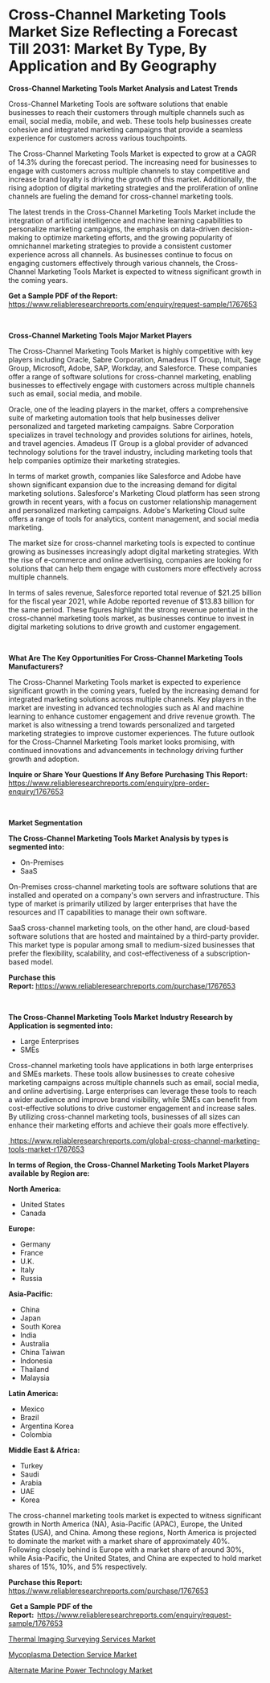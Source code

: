 <p><h1>Cross-Channel Marketing Tools Market Size Reflecting a Forecast Till 2031: Market By Type, By Application and By Geography</h1></p><p><strong>Cross-Channel Marketing Tools Market Analysis and Latest Trends</strong></p>
<p><p>Cross-Channel Marketing Tools are software solutions that enable businesses to reach their customers through multiple channels such as email, social media, mobile, and web. These tools help businesses create cohesive and integrated marketing campaigns that provide a seamless experience for customers across various touchpoints.</p><p>The Cross-Channel Marketing Tools Market is expected to grow at a CAGR of 14.3% during the forecast period. The increasing need for businesses to engage with customers across multiple channels to stay competitive and increase brand loyalty is driving the growth of this market. Additionally, the rising adoption of digital marketing strategies and the proliferation of online channels are fueling the demand for cross-channel marketing tools.</p><p>The latest trends in the Cross-Channel Marketing Tools Market include the integration of artificial intelligence and machine learning capabilities to personalize marketing campaigns, the emphasis on data-driven decision-making to optimize marketing efforts, and the growing popularity of omnichannel marketing strategies to provide a consistent customer experience across all channels. As businesses continue to focus on engaging customers effectively through various channels, the Cross-Channel Marketing Tools Market is expected to witness significant growth in the coming years.</p></p>
<p><strong>Get a Sample PDF of the Report:&nbsp;</strong> <a href="https://www.reliableresearchreports.com/enquiry/request-sample/1767653">https://www.reliableresearchreports.com/enquiry/request-sample/1767653</a></p>
<p>&nbsp;</p>
<p><strong>Cross-Channel Marketing Tools Major Market Players</strong></p>
<p><p>The Cross-Channel Marketing Tools Market is highly competitive with key players including Oracle, Sabre Corporation, Amadeus IT Group, Intuit, Sage Group, Microsoft, Adobe, SAP, Workday, and Salesforce. These companies offer a range of software solutions for cross-channel marketing, enabling businesses to effectively engage with customers across multiple channels such as email, social media, and mobile.</p><p>Oracle, one of the leading players in the market, offers a comprehensive suite of marketing automation tools that help businesses deliver personalized and targeted marketing campaigns. Sabre Corporation specializes in travel technology and provides solutions for airlines, hotels, and travel agencies. Amadeus IT Group is a global provider of advanced technology solutions for the travel industry, including marketing tools that help companies optimize their marketing strategies.</p><p>In terms of market growth, companies like Salesforce and Adobe have shown significant expansion due to the increasing demand for digital marketing solutions. Salesforce's Marketing Cloud platform has seen strong growth in recent years, with a focus on customer relationship management and personalized marketing campaigns. Adobe's Marketing Cloud suite offers a range of tools for analytics, content management, and social media marketing.</p><p>The market size for cross-channel marketing tools is expected to continue growing as businesses increasingly adopt digital marketing strategies. With the rise of e-commerce and online advertising, companies are looking for solutions that can help them engage with customers more effectively across multiple channels.</p><p>In terms of sales revenue, Salesforce reported total revenue of $21.25 billion for the fiscal year 2021, while Adobe reported revenue of $13.83 billion for the same period. These figures highlight the strong revenue potential in the cross-channel marketing tools market, as businesses continue to invest in digital marketing solutions to drive growth and customer engagement.</p></p>
<p>&nbsp;</p>
<p><strong>What Are The Key Opportunities For Cross-Channel Marketing Tools Manufacturers?</strong></p>
<p><p>The Cross-Channel Marketing Tools market is expected to experience significant growth in the coming years, fueled by the increasing demand for integrated marketing solutions across multiple channels. Key players in the market are investing in advanced technologies such as AI and machine learning to enhance customer engagement and drive revenue growth. The market is also witnessing a trend towards personalized and targeted marketing strategies to improve customer experiences. The future outlook for the Cross-Channel Marketing Tools market looks promising, with continued innovations and advancements in technology driving further growth and adoption.</p></p>
<p><strong>Inquire or Share Your Questions If Any Before Purchasing This Report:</strong> <a href="https://www.reliableresearchreports.com/enquiry/pre-order-enquiry/1767653">https://www.reliableresearchreports.com/enquiry/pre-order-enquiry/1767653</a></p>
<p>&nbsp;</p>
<p><strong>Market Segmentation</strong></p>
<p><strong>The Cross-Channel Marketing Tools Market Analysis by types is segmented into:</strong></p>
<p><ul><li>On-Premises</li><li>SaaS</li></ul></p>
<p><p>On-Premises cross-channel marketing tools are software solutions that are installed and operated on a company's own servers and infrastructure. This type of market is primarily utilized by larger enterprises that have the resources and IT capabilities to manage their own software. </p><p>SaaS cross-channel marketing tools, on the other hand, are cloud-based software solutions that are hosted and maintained by a third-party provider. This market type is popular among small to medium-sized businesses that prefer the flexibility, scalability, and cost-effectiveness of a subscription-based model.</p></p>
<p><strong>Purchase this Report:&nbsp;</strong><a href="https://www.reliableresearchreports.com/purchase/1767653">https://www.reliableresearchreports.com/purchase/1767653</a></p>
<p>&nbsp;</p>
<p><strong>The Cross-Channel Marketing Tools Market Industry Research by Application is segmented into:</strong></p>
<p><ul><li>Large Enterprises</li><li>SMEs</li></ul></p>
<p><p>Cross-channel marketing tools have applications in both large enterprises and SMEs markets. These tools allow businesses to create cohesive marketing campaigns across multiple channels such as email, social media, and online advertising. Large enterprises can leverage these tools to reach a wider audience and improve brand visibility, while SMEs can benefit from cost-effective solutions to drive customer engagement and increase sales. By utilizing cross-channel marketing tools, businesses of all sizes can enhance their marketing efforts and achieve their goals more effectively.</p></p>
<p><a href="https://www.reliableresearchreports.com/global-cross-channel-marketing-tools-market-r1767653">&nbsp;https://www.reliableresearchreports.com/global-cross-channel-marketing-tools-market-r1767653</a></p>
<p><strong>In terms of Region, the Cross-Channel Marketing Tools Market Players available by Region are:</strong></p>
<p>
    <p> <strong> North America: </strong>
        <ul>
            <li>United States</li>
            <li>Canada</li>
        </ul>
        </p> 
    <p> <strong> Europe: </strong>
        <ul>
            <li>Germany</li>
            <li>France</li>
            <li>U.K.</li>
            <li>Italy</li>
            <li>Russia</li>
        </ul>
        </p> 
    <p> <strong> Asia-Pacific: </strong>
        <ul>
            <li>China</li>
            <li>Japan</li>
            <li>South Korea</li>
            <li>India</li>
            <li>Australia</li>
            <li>China Taiwan</li>
            <li>Indonesia</li>
            <li>Thailand</li>
            <li>Malaysia</li>
        </ul>
        </p> 
    <p> <strong> Latin America: </strong>
        <ul>
            <li>Mexico</li>
            <li>Brazil</li>
            <li>Argentina Korea</li>
            <li>Colombia</li>
        </ul>
        </p> 
    <p> <strong> Middle East & Africa: </strong>
        <ul>
            <li>Turkey</li>
            <li>Saudi</li>
            <li>Arabia</li>
            <li>UAE</li>
            <li>Korea</li>
        </ul>
    </p>
    </p>
<p><p>The cross-channel marketing tools market is expected to witness significant growth in North America (NA), Asia-Pacific (APAC), Europe, the United States (USA), and China. Among these regions, North America is projected to dominate the market with a market share of approximately 40%. Following closely behind is Europe with a market share of around 30%, while Asia-Pacific, the United States, and China are expected to hold market shares of 15%, 10%, and 5% respectively.</p></p>
<p><strong>Purchase this Report: </strong><a href="https://www.reliableresearchreports.com/purchase/1767653">https://www.reliableresearchreports.com/purchase/1767653</a></p>
<p>&nbsp;<strong>Get a Sample PDF of the Report:&nbsp;&nbsp;</strong><a href="https://www.reliableresearchreports.com/enquiry/request-sample/1767653">https://www.reliableresearchreports.com/enquiry/request-sample/1767653</a></p>
<p><strong></strong></p>
<p><p><a href="https://github.com/mateobossinovero/Market-Research-Report-List-1/blob/main/thermal-imaging-surveying-services-market.md">Thermal Imaging Surveying Services Market</a></p><p><a href="https://github.com/sleepman642/Market-Research-Report-List-1/blob/main/mycoplasma-detection-service-market.md">Mycoplasma Detection Service Market</a></p><p><a href="https://github.com/anggakarna133/Market-Research-Report-List-1/blob/main/alternate-marine-power-technology-market.md">Alternate Marine Power Technology Market</a></p></p>